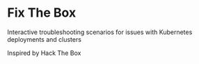# Fix The Box

Interactive troubleshooting scenarios for issues with Kubernetes deployments and clusters

Inspired by Hack The Box
